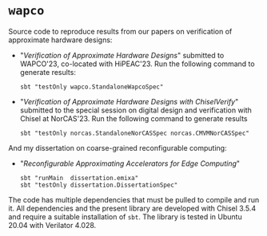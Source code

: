 # `wapco`

Source code to reproduce results from our papers on verification of approximate hardware designs:

- "*Verification of Approximate Hardware Designs*" submitted to WAPCO'23, co-located with HiPEAC'23. Run the following command to generate results:
  ```
  sbt "testOnly wapco.StandaloneWapcoSpec"
  ```
- "*Verification of Approximate Hardware Designs with ChiselVerify*" submitted to the special session on digital design and verification with Chisel at NorCAS'23. Run the following command to generate results
  ```
  sbt "testOnly norcas.StandaloneNorCASSpec norcas.CMVMNorCASSpec"
  ```

And my dissertation on coarse-grained reconfigurable computing:

- "*Reconfigurable Approximating Accelerators for Edge Computing*"
  ```
  sbt "runMain  dissertation.emixa"
  sbt "testOnly dissertation.DissertationSpec"
  ```

The code has multiple dependencies that must be pulled to compile and run it. All dependencies and the present library are developed with Chisel 3.5.4 and require a suitable installation of `sbt`. The library is tested in Ubuntu 20.04 with Verilator 4.028.
